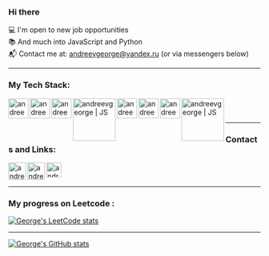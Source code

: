 ### Hi there 

💻   I'm open to new job opportunities<br>
📚   And much into JavaScript and Python<br>
📬   Contact me at: andreevgeorge@yandex.ru (or via messengers below)

---
### My Tech Stack:
[<img align="left" alt="andreevgeorge | JS" width="40px" src="https://cdn.iconscout.com/icon/free/png-256/javascript-2752148-2284965.png" />][js]
[<img align="left" alt="andreevgeorge | JS" width="40px" src="https://d2908q01vomqb2.cloudfront.net/0716d9708d321ffb6a00818614779e779925365c/2020/12/11/ts-logo-512.png" />][ts]
[<img align="left" alt="andreevgeorge | JS" width="40px" src="https://encrypted-tbn0.gstatic.com/images?q=tbn:ANd9GcRhxyQcRd6EYCxC7HI9cF7aqgyTTRNALPl6dA&usqp=CAU" />][react]
[<img align="left" alt="andreevgeorge | JS" width="85px" src="https://upload.wikimedia.org/wikipedia/commons/thumb/d/d9/Node.js_logo.svg/1200px-Node.js_logo.svg.png" />][node]
[<img align="left" alt="andreevgeorge | JS" width="40px" src="https://user-images.githubusercontent.com/24623425/36042969-f87531d4-0d8a-11e8-9dee-e87ab8c6a9e3.png" />][sql]
[<img align="left" alt="andreevgeorge | JS" width="40px" src="https://encrypted-tbn0.gstatic.com/images?q=tbn:ANd9GcSKwTptG2fcxUHseXwhwHKcCSJRky8cR_BVazbBmhp675qwhU-1kNnymYwUhkytgBatgLo&usqp=CAU" />][mdb]
[<img align="left" alt="andreevgeorge | JS" width="40px" src="https://cdn3.iconfinder.com/data/icons/logos-and-brands-adobe/512/267_Python-512.png" />][py]
[<img align="left" alt="andreevgeorge | JS" width="85px" src="https://upload.wikimedia.org/wikipedia/commons/thumb/3/3c/Flask_logo.svg/1200px-Flask_logo.svg.png" />][flask]
<br>
<br>

---
### Contacts and Links:

[<img align="left" alt="andreevgeorge | Telegram" width="35px" src="https://img.icons8.com/fluency/48/000000/telegram-app.png" />][telegram]
[<img align="left" alt="andreevgeorge | WhatsApp" width="35px" src="https://img.icons8.com/color/48/000000/whatsapp.png" />][whatsapp]
[<img align="left" alt="andreevgeorge | Leetcode" width="30px" src="https://cdn.iconscout.com/icon/free/png-256/leetcode-3521542-2944960.png" />][leetcode]

<br>
<br>

---
### My progress on Leetcode :

[![George's LeetCode stats](https://leetcode-stats-six.vercel.app/api?username=andreevgeorge)](https://github.com/andreevgeorge/leetcode-stats)
<br>

---
[![George's GitHub stats](https://github-readme-stats.vercel.app/api?username=andreevgeorge&theme=graywhite)](https://github.com/andreevgeorge/)


[telegram]: https://t.me/georgyandreev
[whatsapp]: https://wa.me/79154571727
[leetcode]: https://leetcode.com/andreevgeorge/
[js]: https://github.com/andreevgeorge/
[ts]: https://github.com/andreevgeorge/
[react]: https://github.com/andreevgeorge/
[py]: https://github.com/andreevgeorge/
[flask]: https://github.com/andreevgeorge/
[sql]: https://github.com/andreevgeorge/
[mdb]: https://github.com/andreevgeorge/
[node]: https://github.com/andreevgeorge/





